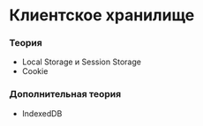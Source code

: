 # Клиентское хранилище

<!-- xxxxxxxxxxxxxxxxxxxxxxxxxxxxxxxxxxxxxxxxxxxxxxxxxxxxxxx -->
### Теория
<!-- xxxxxxxxxxxxxxxxxxxxxxxxxxxxxxxxxxxxxxxxxxxxxxxxxxxxxxx -->
- Local Storage и Session Storage
- Cookie

<!-- xxxxxxxxxxxxxxxxxxxxxxxxxxxxxxxxxxxxxxxxxxxxxxxxxxxxxxx -->
### Дополнительная теория
<!-- xxxxxxxxxxxxxxxxxxxxxxxxxxxxxxxxxxxxxxxxxxxxxxxxxxxxxxx -->
- IndexedDB
